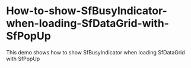 # How-to-show-SfBusyIndicator-when-loading-SfDataGrid-with-SfPopUp
This demo shows how to show SfBusyIndicator when loading SfDataGrid with SfPopUp
